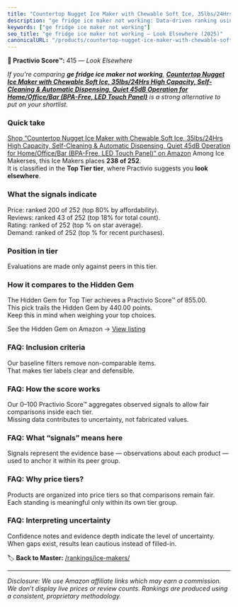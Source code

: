 ```yaml
---
title: "Countertop Nugget Ice Maker with Chewable Soft Ice, 35lbs/24Hrs High Capacity, Self-Cleaning & Automatic Dispensing, Quiet 45dB Operation for Home/Office/Bar (BPA-Free, LED Touch Panel)"
description: "ge fridge ice maker not working: Data-driven ranking using the Practivio Score™. Positioned by quality, value, demand, findability, momentum."
keywords: ["ge fridge ice maker not working"]
seo_title: "ge fridge ice maker not working — Look Elsewhere (2025)"
canonicalURL: "/products/countertop-nugget-ice-maker-with-chewable-soft-ice-35lbs24hrs-high-capacity-self-cleaning-automatic-dispensing-quiet-45db-operation-for-homeofficebar-bpa-free-led-touch-panel-B0FFZJZP2N/"
---
```


**🚫 Practivio Score™:** 415 — _Look Elsewhere_


*If you're comparing **ge fridge ice maker not working**, **[Countertop Nugget Ice Maker with Chewable Soft Ice, 35lbs/24Hrs High Capacity, Self-Cleaning & Automatic Dispensing, Quiet 45dB Operation for Home/Office/Bar (BPA-Free, LED Touch Panel)](https://www.amazon.com/dp/B0FFZJZP2N?tag=practivio-20)** is a strong alternative to put on your shortlist.*
### Quick take
[Shop “Countertop Nugget Ice Maker with Chewable Soft Ice, 35lbs/24Hrs High Capacity, Self-Cleaning & Automatic Dispensing, Quiet 45dB Operation for Home/Office/Bar (BPA-Free, LED Touch Panel)” on Amazon](https://www.amazon.com/dp/B0FFZJZP2N?tag=practivio-20)
Among Ice Makerses, this Ice Makers places **238 of 252**.  
It is classified in the **Top Tier tier**, where Practivio suggests you **look elsewhere**.

### What the signals indicate
Price: ranked 200 of 252 (top 80% by affordability).  
Reviews: ranked 43 of 252 (top 18% for total count).  
Rating: ranked  of 252 (top % on star average).  
Demand: ranked  of 252 (top % for recent purchases).

### Position in tier
Evaluations are made only against peers in this tier.

### How it compares to the Hidden Gem
The Hidden Gem for Top Tier achieves a Practivio Score™ of 855.00.  
This pick trails the Hidden Gem by 440.00 points.  
Keep this in mind when weighing your top choices.  

See the Hidden Gem on Amazon → [View listing](https://www.amazon.com/dp/B0964BF4N7?tag=practivio-20)

### FAQ: Inclusion criteria
Our baseline filters remove non-comparable items.  
That makes tier labels clear and defensible.

### FAQ: How the score works
Our 0–100 Practivio Score™ aggregates observed signals to allow fair comparisons inside each tier.  
Missing data contributes to uncertainty, not fabricated values.

### FAQ: What “signals” means here
Signals represent the evidence base — observations about each product — used to anchor it within its peer group.

### FAQ: Why price tiers?
Products are organized into price tiers so that comparisons remain fair.  
Each standing is meaningful only within its own tier group.

### FAQ: Interpreting uncertainty
Confidence notes and evidence depth indicate the level of uncertainty.  
When gaps exist, results lean cautious instead of filled-in.


🏷️ **Back to Master:** [/rankings/ice-makers/](/rankings/ice-makers/)

---
_Disclosure: We use Amazon affiliate links which may earn a commission. We don’t display live prices or review counts. Rankings are produced using a consistent, proprietary methodology._
